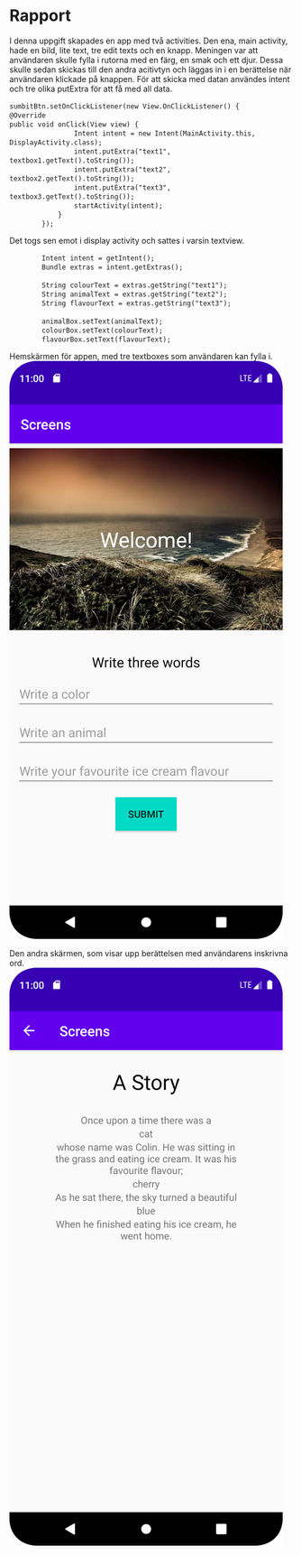 
# Rapport

I denna uppgift skapades en app med två activities. Den ena, main activity, hade en bild, lite text, tre edit texts och en knapp.
Meningen var att användaren skulle fylla i rutorna med en färg, en smak och ett djur. Dessa skulle sedan skickas till den andra acitivtyn och läggas in i en berättelse när användaren klickade på knappen.
För att skicka med datan användes intent och tre olika putExtra för att få med all data.

```
sumbitBtn.setOnClickListener(new View.OnClickListener() {
@Override
public void onClick(View view) {
                Intent intent = new Intent(MainActivity.this, DisplayActivity.class);
                intent.putExtra("text1", textbox1.getText().toString());
                intent.putExtra("text2", textbox2.getText().toString());
                intent.putExtra("text3", textbox3.getText().toString());
                startActivity(intent);
            }
        });
```

Det togs sen emot i display activity och sattes i varsin textview. 
```
        Intent intent = getIntent();
        Bundle extras = intent.getExtras(); 

        String colourText = extras.getString("text1");
        String animalText = extras.getString("text2");
        String flavourText = extras.getString("text3");

        animalBox.setText(animalText);
        colourBox.setText(colourText);
        flavourBox.setText(flavourText);
```

Hemskärmen för appen, med tre textboxes som användaren kan fylla i. 
![](screenshot1.png)

Den andra skärmen, som visar upp berättelsen med användarens inskrivna ord.
![](screenshot2.png)

